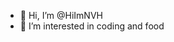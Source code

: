 - 👋 Hi, I’m @HiImNVH
- 👀 I’m interested in coding and food

<!---
HiImNVH/HiImNVH is a ✨ special ✨ repository because its `README.md` (this file) appears on your GitHub profile.
You can click the Preview link to take a look at your changes.
--->

